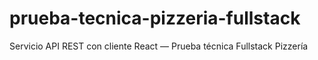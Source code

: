 # prueba-tecnica-pizzeria-fullstack
Servicio API REST con cliente React — Prueba técnica Fullstack Pizzería

